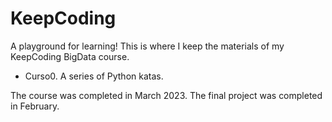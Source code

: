 # KeepCoding

A playground for learning! 
This is where I keep the materials of my KeepCoding BigData course. 

- Curso0. A series of Python katas. 

The course was completed in March 2023.
The final project was completed in February. 
